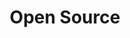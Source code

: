 ---
title: "Open Source"
description: "Contribute and be a part of revolutionary projects."
category: opensource
image: /assets/images/categories/open-source.png
permalink: "/opensource/"
---